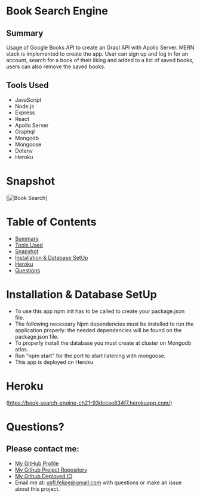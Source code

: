 # Book Search Engine

## Summary

Usage of Google Books API to create an Graql API with Apollo Server. MERN stack is implemented to create the app. User can sign up and log in for an account, search for a book of their liking and added to a list of saved books, users can also remove the saved books.

## Tools Used

* JavaScript
* Node.js
* Express
* React
* Apollo Server
* Graphql
* Mongodb
* Mongoose
* Dotenv
* Heroku


# Snapshot

[![Book Search](images/BookSearchDemo.png)]


# Table of Contents 
* [Summary](#Summary)
* [Tools Used](#Tools)
* [Snapshot](#Snapshot)
* [Installation & Database SetUp](#Installation)
* [Heroku](#Heroku)
* [Questions](#questions)


# Installation & Database SetUp
* To use this app npm init has to be called to create your package.json file.
* The following necessary Npm dependencies must be installed to run the application properly: the needed dependencies will be found on the package.json file.
* To properly install the database you must create at cluster on Mongodb atlas.
* Run "npm start" for the port to start listening with mongoose.
* This app is deployed on Heroku


# Heroku


(https://book-search-engine-ch21-93dccae834f7.herokuapp.com/)


# Questions?
## Please contact me:
  * [My GitHub Profile](https://github.com/usflfelipe)
  * [My Github Project Repository](https://github.com/usflfelipe/book-search-engine)
  * [My Github Deployed IO](https://usflfelipe.github.io/book-search-engine/)
  * Email me at: [usfl.felipe@gmail.com](mailto:usfl.felipe@gmail.com) with questions or make an issue about this project.

